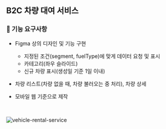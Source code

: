 ## B2C 차량 대여 서비스

### 🚀 기능 요구사항
- Figma 상의 디자인 및 기능 구현
  - 지정된 조건(segment, fuelType)에 맞게 데이터 요청 및 표시
  - 카테고리(좌우 슬라이드)
  - 신규 차량 표시(생성일 기준 1일 이내)

- 차량 리스트(차량 없을 때, 차량 불러오는 중 처리), 차량 상세

- 모바일 웹 기준으로 제작
<br>

![vehicle-rental-service](https://user-images.githubusercontent.com/102936206/199866137-7cb136f3-2165-4080-a2c7-c17df18fb068.gif)
